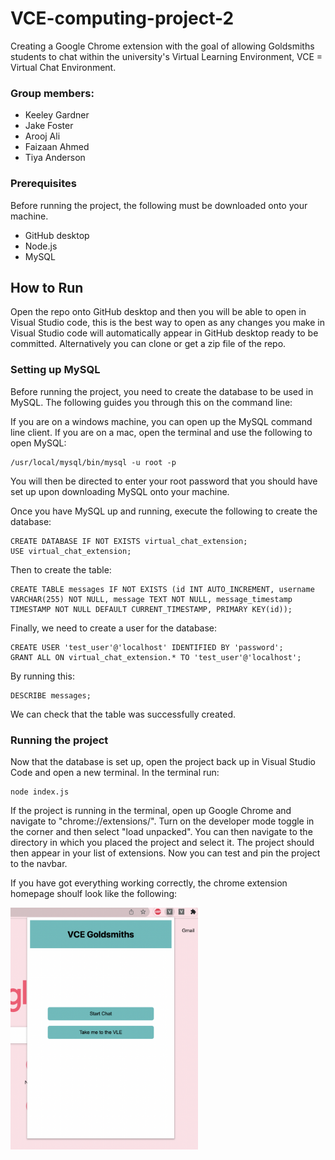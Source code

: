 # VCE-computing-project-2
Creating a Google Chrome extension with the goal of allowing Goldsmiths students to chat within the university's Virtual Learning Environment, VCE = Virtual Chat Environment.

### Group members: 
- Keeley Gardner
- Jake Foster
- Arooj Ali
- Faizaan Ahmed
- Tiya Anderson

### Prerequisites
Before running the project, the following must be downloaded onto your machine.
- GitHub desktop
- Node.js
- MySQL

## How to Run 
Open the repo onto GitHub desktop and then you will be able to open in Visual Studio code, this is the best way to open as any changes you make in Visual Studio code will automatically appear in GitHub desktop ready to be committed. Alternatively you can clone or get a zip file of the repo.

### Setting up MySQL
Before running the project, you need to create the database to be used in MySQL. The following guides you through this on the command line:

If you are on a windows machine, you can open up the MySQL command line client. If you are on a mac, open the terminal and use the following to open MySQL:
```
/usr/local/mysql/bin/mysql -u root -p 
```
You will then be directed to enter your root password that you should have set up upon downloading MySQL onto your machine.

Once you have MySQL up and running, execute the following to create the database:
```
CREATE DATABASE IF NOT EXISTS virtual_chat_extension;
USE virtual_chat_extension;
```
Then to create the table:
```
CREATE TABLE messages IF NOT EXISTS (id INT AUTO_INCREMENT, username VARCHAR(255) NOT NULL, message TEXT NOT NULL, message_timestamp TIMESTAMP NOT NULL DEFAULT CURRENT_TIMESTAMP, PRIMARY KEY(id));
```
Finally, we need to create a user for the database:
```
CREATE USER 'test_user'@'localhost' IDENTIFIED BY 'password';
GRANT ALL ON virtual_chat_extension.* TO 'test_user'@'localhost';
```
By running this:
```
DESCRIBE messages;
```
We can check that the table was successfully created.

### Running the project
Now that the database is set up, open the project back up in Visual Studio Code and open a new terminal. In the terminal run:
```
node index.js
```
If the project is running in the terminal, open up Google Chrome and navigate to "chrome://extensions/". Turn on the developer mode toggle in the corner and then select "load unpacked". You can then navigate to the directory in which you placed the project and select it. The project should then appear in your list of extensions. Now you can test and pin the project to the navbar.

If you have got everything working correctly, the chrome extension homepage shoulf look like the following:

<img src="/assets/version1-image.png" width="300">

